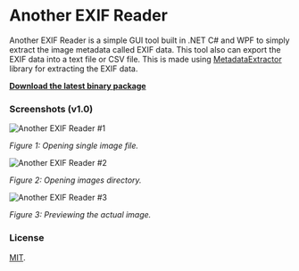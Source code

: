 # Another EXIF Reader

Another EXIF Reader is a simple GUI tool built in .NET C# and WPF to simply extract the image metadata called EXIF data. This tool also can export the EXIF data into a text file or CSV file. This is made using [MetadataExtractor](https://github.com/drewnoakes/metadata-extractor-dotnet) library for extracting the EXIF data.

[**Download the latest binary package**](https://github.com/heiswayi/another-exif-reader/releases)

### Screenshots (v1.0)

![Another EXIF Reader #1](http://i.imgur.com/lJAzRjk.png)

_Figure 1: Opening single image file._

![Another EXIF Reader #2](http://i.imgur.com/D3wS4p1.png)

_Figure 2: Opening images directory._

![Another EXIF Reader #3](http://i.imgur.com/LvohNmr.png)

_Figure 3: Previewing the actual image._

### License

[MIT](LICENSE.md).
